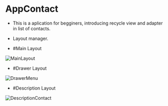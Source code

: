 # AppContact

- This is a aplication for begginers, introducing recycle view and adapter in list of contacts.
- Layout manager.

- #Main Layout

![MainLayout](https://user-images.githubusercontent.com/13007030/125514085-61e109ea-8b85-4aed-b959-964c915c0c72.png)

- #Drawer Layout

![DrawerMenu](https://user-images.githubusercontent.com/13007030/125514341-a0c69b4c-a7c6-4fc4-8617-2eeb2e5765c0.png)

- #Description Layout

![DescriptionContact](https://user-images.githubusercontent.com/13007030/125514488-e8bf672f-ef37-4611-a6e5-f0cbb5d118b0.png)
